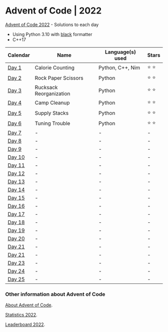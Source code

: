 # Advent of Code | 2022

[Advent of Code 2022](https://adventofcode.com/2022) - Solutions to each day

- Using Python 3.10 with [black](https://github.com/psf/black) formatter
- C++17

| Calendar                                       | Name                    | Language(s) used | Stars         |
| ---------------------------------------------- | ----------------------- | ---------------- | ------------- |
| [Day 1](https://adventofcode.com/2022/day/1)   | Calorie Counting        | Python, C++, Nim | :star: :star: |
| [Day 2](https://adventofcode.com/2022/day/2)   | Rock Paper Scissors     | Python           | :star: :star: |
| [Day 3](https://adventofcode.com/2022/day/3)   | Rucksack Reorganization | Python           | :star: :star: |
| [Day 4](https://adventofcode.com/2022/day/4)   | Camp Cleanup            | Python           | :star: :star: |
| [Day 5](https://adventofcode.com/2022/day/5)   | Supply Stacks           | Python           | :star: :star: |
| [Day 6](https://adventofcode.com/2022/day/6)   | Tuning Trouble          | Python           | :star: :star: |
| [Day 7](https://adventofcode.com/2022/day/7)   | -                       | -                | -             |
| [Day 8](https://adventofcode.com/2022/day/8)   | -                       | -                | -             |
| [Day 9](https://adventofcode.com/2022/day/9)   | -                       | -                | -             |
| [Day 10](https://adventofcode.com/2022/day/10) | -                       | -                | -             |
| [Day 11](https://adventofcode.com/2022/day/11) | -                       | -                | -             |
| [Day 12](https://adventofcode.com/2022/day/12) | -                       | -                | -             |
| [Day 13](https://adventofcode.com/2022/day/13) | -                       | -                | -             |
| [Day 14](https://adventofcode.com/2022/day/14) | -                       | -                | -             |
| [Day 15](https://adventofcode.com/2022/day/15) | -                       | -                | -             |
| [Day 16](https://adventofcode.com/2022/day/16) | -                       | -                | -             |
| [Day 17](https://adventofcode.com/2022/day/17) | -                       | -                | -             |
| [Day 18](https://adventofcode.com/2022/day/18) | -                       | -                | -             |
| [Day 19](https://adventofcode.com/2022/day/19) | -                       | -                | -             |
| [Day 20](https://adventofcode.com/2022/day/20) | -                       | -                | -             |
| [Day 21](https://adventofcode.com/2022/day/21) | -                       | -                | -             |
| [Day 21](https://adventofcode.com/2022/day/22) | -                       | -                | -             |
| [Day 23](https://adventofcode.com/2022/day/23) | -                       | -                | -             |
| [Day 24](https://adventofcode.com/2022/day/24) | -                       | -                | -             |
| [Day 25](https://adventofcode.com/2022/day/25) | -                       | -                | -             |

### Other information about **Advent of Code**

[About Advent of Code](https://adventofcode.com/2022/about).

[Statistics 2022](https://adventofcode.com/2022/stats).

[Leaderboard 2022](https://adventofcode.com/2022/leaderboard).
